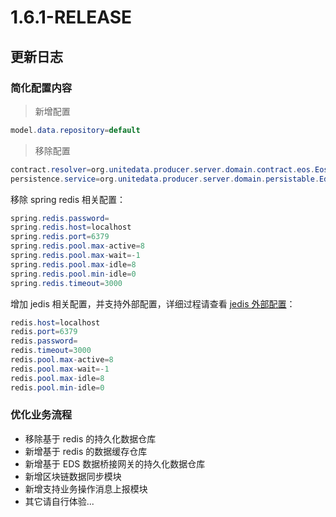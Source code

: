 # 1.6.1-RELEASE

## 更新日志

### 简化配置内容

> 新增配置

```java
model.data.repository=default
```

> 移除配置

```java
contract.resolver=org.unitedata.producer.server.domain.contract.eos.EosDataContractRepository
persistence.service=org.unitedata.producer.server.domain.persistable.EdsDataContractRepository
```

移除 spring redis 相关配置：

```java
spring.redis.password=
spring.redis.host=localhost
spring.redis.port=6379
spring.redis.pool.max-active=8
spring.redis.pool.max-wait=-1
spring.redis.pool.max-idle=8
spring.redis.pool.min-idle=0
spring.redis.timeout=3000
```

增加 jedis 相关配置，并支持外部配置，详细过程请查看 [jedis 外部配置](DEPLOY.md)：

```java
redis.host=localhost
redis.port=6379
redis.password=
redis.timeout=3000
redis.pool.max-active=8
redis.pool.max-wait=-1
redis.pool.max-idle=8
redis.pool.min-idle=0
```

### 优化业务流程

* 移除基于 redis 的持久化数据仓库
* 新增基于 redis 的数据缓存仓库
* 新增基于 EDS 数据桥接网关的持久化数据仓库
* 新增区块链数据同步模块
* 新增支持业务操作消息上报模块
* 其它请自行体验...
